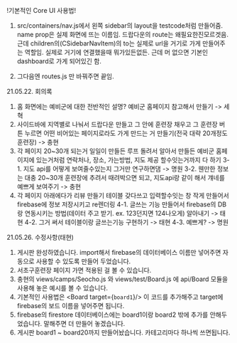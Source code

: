 !기본적인 Core UI 사용법!
1. src/containers/nav.js에서 왼쪽 sidebar의 layout을 testcode처럼 만들어줌.
name prop은 실제 화면에 뜨는 이름임. 드랍다운의 route는 왜필요한진모르겟음.
근데 children의(CSidebarNavItem)의 to는 실제로 url을 거기로 가게 만들어주는 역할임. 실제로 거기에 연결했을때 뭐가있든없든.
근데 머 없으면 기본인 dashboard로 가게 되어있긴 함.

2. 그다음엔 routes.js 만 바꿔주면 끝임.

21.05.22. 회의록
1. 홈 화면에는 예비군에 대한 전반적인 설명? 예비군 홈페이지 참고해서 만들기 -> 세혁
2. 사이드바에 지역별로 나눠서 드랍다운 만들고 그 안에 훈련장 채우고 그 훈련장 버튼 누르면 어떤 비어있는 페이지로라도 가게 만드는 거 만들기(전국 대략 20개정도 훈련장) -> 충현
3. 각 페이지 20~30개 되는거 일일이 만들든 루프 돌려서 알아서 만들든 예비군 홈페이지에 있는거처럼 연락처나, 장소, 가는방법, 지도 제공 할수잇는거까지 다 하기
  3-1. 지도 api를 어떻게 보여줄수있는지 그거만 연구하면댐 -> 명원
  3-2. 웬만한 정보는 대충 20~30개 훈련장에 추려서 때려박으면 되고, 지도api랑 같이 해서 걔네를 예쁘게 보여주기 -> 충현
4. 각 페이지 아래에다가 리뷰 만들기 테이블 갖다쓰고 입력할수잇는 창 작게 만들어서 firebase에 정보 저장시키고 re렌더링
  4-1. 글쓰는 기능 만들어서 firebase의 DB랑 연동시키는 방법(데이터 주고 받기. ex. 123던지면 124나오게) 알아내기 -> 태현
  4-2. 그거 써서 테이블이랑 글쓰는기능 구현하기 -> 태현
  4-3. 예쁘게? -> 명원
  
21.05.26. 수정사항(태현)
1. 게시판 완성하였습니다. import해서 firebase의 데이터베이스 이름만 넣어주면 자동으로 사용할 수 있도록 만들어 두었습니다.
2. 서초구훈련장 페이지 가면 적용된 걸 볼 수 있습니다.
3. 충현의 views/camps/Seocho.js 와 views/test/Board.js 에 api/Board 모듈을 사용해 놓은 예시를 볼 수 있습니다.
4. 기본적인 사용법은 <Board target={`board1`}/> 이 코드를 추가해주고 target에 firebase의 보드 이름을 넣어주면 됩니다.
5. firebase의 firestore 데이터베이스에는 board1이랑 board2 밖에 추가를 안해두었습니다. 말해주면 더 만들어 놓겠습니다.
6. 게시판 board1 ~ board20까지 만들어놨습니다. 카테고리마다 하나씩 쓰면됩니다.
